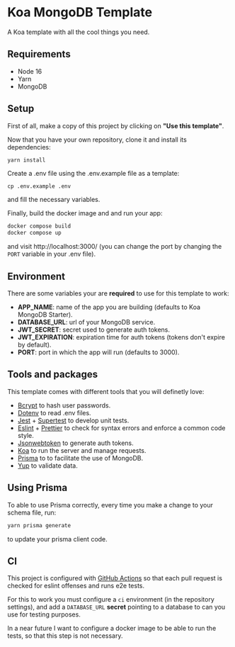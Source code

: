 # Koa MongoDB Template

A Koa template with all the cool things you need.

## Requirements
* Node 16
* Yarn
* MongoDB

## Setup
First of all, make a copy of this project by clicking on **"Use this template"**.

Now that you have your own repository, clone it and install its dependencies:
```bash
yarn install
```

Create a .env file using the .env.example file as a template:
```
cp .env.example .env
```
and fill the necessary variables.

Finally, build the docker image and and run your app:
```bash
docker compose build
docker compose up
```
and visit http://localhost:3000/ (you can change the port by changing the `PORT` variable in your .env file).

## Environment
There are some variables your are **required** to use for this template to work:
* **APP_NAME**: name of the app you are building (defaults to Koa MongoDB Starter).
* **DATABASE_URL**: url of your MongoDB service.
* **JWT_SECRET**: secret used to generate auth tokens.
* **JWT_EXPIRATION**: expiration time for auth tokens (tokens don't expire by default).
* **PORT**: port in which the app will run (defaults to 3000).

## Tools and packages
This template comes with different tools that you will definetly love:
* [Bcrypt](https://github.com/kelektiv/node.bcrypt.js) to hash user passwords.
* [Dotenv](https://github.com/motdotla/dotenv) to read .env files.
* [Jest](https://jestjs.io/) + [Supertest](https://www.npmjs.com/package/supertest) to develop unit tests.
* [Eslint](https://eslint.org/) + [Prettier](https://prettier.io/) to check for syntax errors and enforce a common code style.
* [Jsonwebtoken](https://github.com/auth0/node-jsonwebtoken) to generate auth tokens.
* [Koa](https://koajs.com/) to run the server and manage requests.
* [Prisma](https://www.prisma.io/) to to facilitate the use of MongoDB.
* [Yup](https://github.com/jquense/yup) to validate data.

## Using Prisma

To able to use Prisma correctly, every time you make a change to your schema file, run:
```bash
yarn prisma generate
````
to update your prisma client code.

## CI
This project is configured with [GitHub Actions](https://github.com/features/actions) so that each pull request is checked for eslint offenses and runs e2e tests.

For this to work you must configure a `ci` environment (in the repository settings), and add a `DATABASE_URL` **secret** pointing to a database to can you use for testing purposes.

In a near future I want to configure a docker image to be able to run the tests, so that this step is not necessary.
